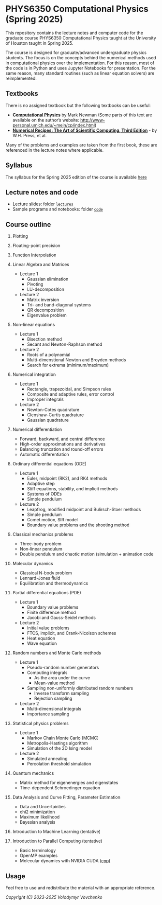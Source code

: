 # PHYS6350 Computational Physics (Spring 2025)

This repository contains the lecture notes and computer code for the graduate course PHYS6350 Computational Physics taught at the University of Houston taught in Spring 2025.

The course is designed for graduate/advanced undergraduate physics students.
The focus is on the concepts behind the numerical methods used in computational physics over the implementation. For this reason, most of the code is in Python and uses Jupyter Notebooks for presentation. 
For the same reason, many standard routines (such as linear equation solvers) are reimplemented.


## Textbooks
There is no assigned textbook but the following textbooks can be useful:
- [**Computational Physics**](https://www.amazon.com/Computational-Physics-Mark-Newman/dp/1480145513) by Mark Newman (Some parts of this text are available on the author’s website: http://www-personal.umich.edu/~mejn/cp/index.html)
- [**Numerical Recipes: The Art of Scientific Computing, Third Edition**](https://www.amazon.com/Numerical-Recipes-3rd-Scientific-Computing/dp/0521880688/) -	 by W.H. Press, et al.

Many of the problems and examples are taken from the first book, these are referenced in the lecture notes where applicable.

## Syllabus

The syllabus for the Spring 2025 edition of the course is available [here](Syllabus_Phys6350_2025.pdf)

## Lecture notes and code

- Lecture slides: folder [``lectures``](slides/)
- Sample programs and notebooks: folder  [``code``](code/)

## Course outline

1. Plotting


2. Floating-point precision

3. Function Interpolation

4. Linear Algebra and Matrices
    - Lecture 1
        - Gaussian elimination
        - Pivoting
        - LU-decomposition
    - Lecture 2
        - Matrix inversion
        - Tri- and band-diagonal systems
        - QR decomposition
        - Eigenvalue problem

5. Non-linear equations 
    - Lecture 1
        - Bisection method
        - Secant and Newton-Raphson method
    - Lecture 2
        - Roots of a polynomial
        - Multi-dimenstional Newton and Broyden methods
        - Search for extrema (minimum/maximum) 

6. Numerical integration
    - Lecture 1
        - Rectangle, trapezoidal, and Simpson rules
        - Composite and adaptive rules, error control
        - Improper integrals
    - Lecture 2
        - Newton-Cotes quadrature
        - Clenshaw-Curtis quadrature
        - Gaussian quadrature

7. Numerical differentiation
    - Forward, backward, and central difference
    - High-order approximations and derivatives
    - Balancing truncation and round-off errors
    - Automatic differentiation


8. Ordinary differential equations (ODE)
    - Lecture 1
        - Euler, midpoint (RK2), and RK4 methods
        - Adaptive step
        - Stiff equations, stability, and implicit methods
        - Systems of ODEs
        - Simple pendulum
     - Lecture 2
        - Leapfrog, modified midpoint and Bulirsch-Stoer methods
        - Simple pendulum
        - Comet motion, SIR model
        - Boundary value problems and the shooting method

9. Classical mechanics problems
    - Three-body problem
    - Non-linear pendulum
    - Double pendulum and chaotic motion (simulation + animation code


10. Molecular dynamics
    - Classical N-body problem
    - Lennard-Jones fluid
    - Equilibration and thermodynamics


11. Partial differential equations (PDE)
    - Lecture 1
        - Boundary value problems
        - Finite difference method
        - Jacobi and Gauss-Seidel methods
    - Lecture 2
        - Initial value problems
        - FTCS, implicit, and Crank-Nicolson schemes
        - Heat equation 
        - Wave equation

12. Random numbers and Monte Carlo methods
    - Lecture 1
        - Pseudo-random number generators
        - Computing integrals
            - As the area under the curve
            - Mean-value method
        - Sampling non-uniformly distributed random numbers
            - Inverse transform sampling
            - Rejection sampling
    - Lecture 2
        - Multi-dimensional integrals
        - Importance sampling

13. Statistical physics problems
    - Lecture 1
        - Markov Chain Monte Carlo (MCMC)
        - Metropolis-Hastings algorithm
        - Simulation of the 2D Ising model
    - Lecture 2
        - Simulated annealing
        - Percolation threshold simulation

14. Quantum mechanics
    - Matrix method for eigenenergies and eigenstates
    - Time-dependent Schroedinger equation

15. Data Analysis and Curve Fitting, Parameter Estimation
    - Data and Uncertainties
    - chi2 minimization
    - Maximum likelihood
    - Bayesian analysis

16. Introduction to Machine Learning (tentative)


17. Introduction to Parallel Computing (tentative)
    - Basic terminology
    - OpenMP examples
    - Molecular dynamics with NVIDIA CUDA ([cpp](https://github.com/vlvovch/lennard-jones-cuda))

## Usage

Feel free to use and redistribute the material with an appropriate reference.

*Copyright (C) 2023-2025 Volodymyr Vovchenko*